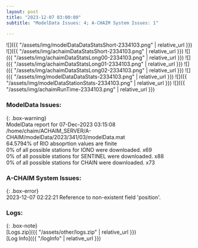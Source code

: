 ```yaml
---
layout: post
title: "2023-12-07 03:00:00"
subtitle: "ModelData Issues: 4; A-CHAIM System Issues: 1"

---
```


![]({{ "/assets/img/modelDataDataStatsShort-2334103.png" | relative_url }})
![]({{ "/assets/img/achaimDataStatsShort-2334103.png" | relative_url }})
![]({{ "/assets/img/achaimDataStatsLong00-2334103.png" | relative_url }})
![]({{ "/assets/img/achaimDataStatsLong01-2334103.png" | relative_url }})
![]({{ "/assets/img/achaimDataStatsLong02-2334103.png" | relative_url }})
![]({{ "/assets/img/modelDataDataStats-2334103.png" | relative_url }})
![]({{ "/assets/img/modelDataStationStats-2334103.png" | relative_url }})
![]({{ "/assets/img/achaimRunTime-2334103.png" | relative_url }})


### ModelData Issues:  
  
{: .box-warning}  
 ModelData report for 07-Dec-2023 03:15:08   
 /home/chaim/ACHAIM_SERVER/A-CHAIM/modelData/2023/341/03/modelData.mat   
 64.5794% of RIO absoprtion values are finite   
 0% of all possible stations for IONO were downloaded. x69   
 0% of all possible stations for SENTINEL were downloaded. x88   
 0% of all possible stations for CHAIN were downloaded. x73   
  
### A-CHAIM System Issues:  
  
{: .box-error}  
2023-12-07 02:22:21 Reference to non-existent field 'position'.  

### Logs:  
  
{: .box-note}  
[Logs.zip]({{ "/assets/other/logs.zip" | relative_url }})  
[Log Info]({{ "/logInfo" | relative_url }})  
